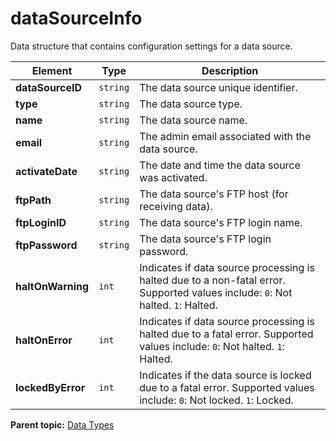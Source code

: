 # dataSourceInfo

Data structure that contains configuration settings for a data source.

|Element|Type|Description|
|-------|----|-----------|
|**dataSourceID** |`string` | The data source unique identifier. |
|**type** |`string` | The data source type. |
|**name** |`string` | The data source name. |
|**email** |`string` | The admin email associated with the data source. |
|**activateDate** |`string` | The date and time the data source was activated. |
|**ftpPath** |`string` | The data source's FTP host (for receiving data). |
|**ftpLoginID** |`string` | The data source's FTP login name. |
|**ftpPassword** |`string` | The data source's FTP login password. |
|**haltOnWarning** |`int` | Indicates if data source processing is halted due to a non-fatal error. Supported values include: `0`: Not halted. `1`: Halted. |
|**haltOnError** |`int` | Indicates if data source processing is halted due to a fatal error. Supported values include: `0`: Not halted. `1`: Halted. |
|**lockedByError** |`int` | Indicates if the data source is locked due to a fatal error. Supported values include: `0`: Not locked. `1`: Locked. |

**Parent topic:** [Data Types](../data_types/c_data_types.md)

